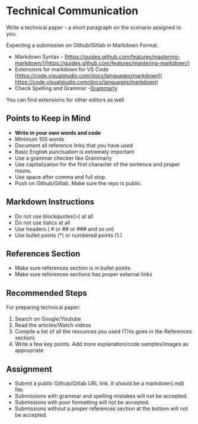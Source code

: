 # Technical Communication

Write a technical paper - a short paragraph on the scenario assigned to you.

Expecting a submission on Github/Gitlab in Markdown Format.

* Markdown Syntax - [https://guides.github.com/features/mastering-markdown/](https://guides.github.com/features/mastering-markdown/)
* Extensions for markdown for VS Code
[https://code.visualstudio.com/docs/languages/markdown](
https://code.visualstudio.com/docs/languages/markdown)
* Check Spelling and Grammar -[Grammarly](https://chrome.google.com/webstore/detail/grammarly-for-chrome/kbfnbcaeplbcioakkpcpgfkobkghlhen)

You can find extensions for other editors as well

## Points to Keep in Mind

* **Write in your own words and code**
* Minimum 100 words
* Document all reference links that you have used
* Basic English punctuation is extremely important
* Use a grammar checker like Grammarly
* Use capitalization for the first character of the sentence and proper nouns.
* Use space after comma and full stop.
* Push on Github/Gitlab. Make sure the repo is public.

## Markdown Instructions
* Do not use blockquotes(>) at all
* Do not use italics at all
* Use headers ( # or ## or ### and so on)
* Use bullet points (*) or numbered points (1.)

## References Section
* Make sure references section is in bullet points
* Make sure references sections has proper external links

## Recommended Steps
For preparing technical paper:
1. Search on Google/Youtube
2. Read the articles/Watch videos
3. Compile a list of all the resources you used (This goes in the References section)
4. Write a few key points. Add more explanation/code samples/images as appropriate

## Assignment

* Submit a public Github/Gitlab URL link. It should be a markdown(.md) file.
* Submissions with grammar and spelling mistakes will not be accepted.
* Submissions with poor formatting will not be accepted.
* Submissions without a proper references section at the bottom will not be accepted.

